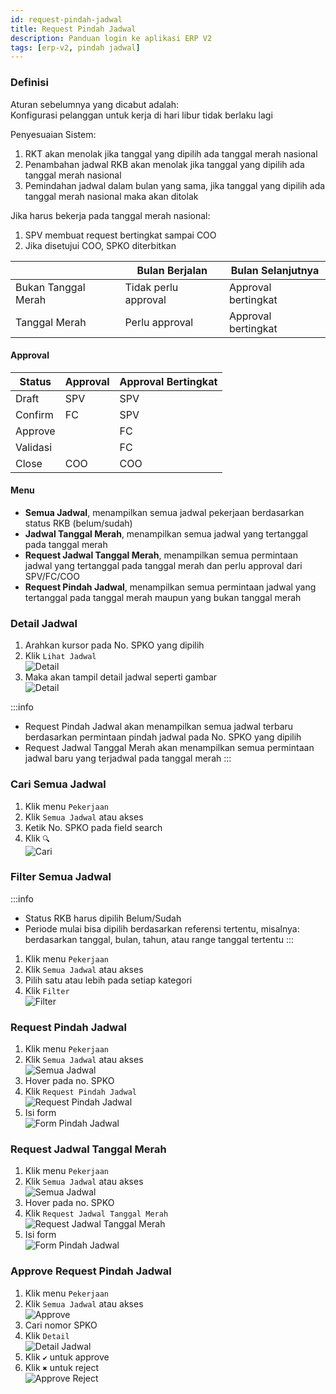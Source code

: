 ```yaml
---
id: request-pindah-jadwal
title: Request Pindah Jadwal
description: Panduan login ke aplikasi ERP V2
tags: [erp-v2, pindah jadwal]
---
```

### Definisi
Aturan sebelumnya yang dicabut adalah: <br/>
     Konfigurasi pelanggan untuk kerja di hari libur tidak berlaku lagi

Penyesuaian Sistem:
1. RKT akan menolak jika tanggal yang dipilih ada tanggal merah nasional
2. Penambahan jadwal RKB akan menolak jika tanggal yang dipilih ada tanggal merah nasional
3. Pemindahan jadwal dalam bulan yang sama, jika tanggal yang dipilih ada tanggal merah nasional maka akan ditolak

Jika harus bekerja pada tanggal merah nasional:
1. SPV membuat request bertingkat sampai COO
2. Jika disetujui COO, SPKO diterbitkan

|                     | Bulan Berjalan        | Bulan Selanjutnya   |
|---------------------|-----------------------|---------------------|
| Bukan Tanggal Merah | Tidak perlu approval  | Approval bertingkat |
| Tanggal Merah       | Perlu approval        | Approval bertingkat |

#### Approval
| Status   | Approval | Approval Bertingkat |
|----------|----------|---------------------|
| Draft    | SPV      | SPV                 |
| Confirm  | FC       | SPV                 |
| Approve  |          | FC                  |
| Validasi |          | FC                  |
| Close    | COO      | COO                 |

#### Menu
- <strong>Semua Jadwal</strong>, menampilkan semua jadwal pekerjaan berdasarkan status RKB (belum/sudah)
- <strong>Jadwal Tanggal Merah</strong>, menampilkan semua jadwal yang tertanggal pada tanggal merah
- <strong>Request Jadwal Tanggal Merah</strong>, menampilkan semua permintaan jadwal yang tertanggal pada tanggal merah dan perlu approval dari SPV/FC/COO
- <strong>Request Pindah Jadwal</strong>, menampilkan semua permintaan jadwal yang tertanggal pada tanggal merah maupun yang bukan tanggal merah

### Detail Jadwal
1. Arahkan kursor pada No. SPKO yang dipilih
2. Klik `Lihat Jadwal` <br/>
   ![Detail](../img/detail.png)
3. Maka akan tampil detail jadwal seperti gambar <br/>
   ![Detail](../img/detail-2.png)
   
:::info
- Request Pindah Jadwal akan menampilkan semua jadwal terbaru berdasarkan permintaan pindah jadwal pada No. SPKO yang dipilih
- Request Jadwal Tanggal Merah akan menampilkan semua permintaan  jadwal baru yang terjadwal pada tanggal merah
:::


### Cari Semua Jadwal
1. Klik menu `Pekerjaan`
2. Klik `Semua Jadwal` atau akses
3. Ketik No. SPKO pada field search
4. Klik `🔍`<br/>
   ![Cari](../img/cari.png)

### Filter Semua Jadwal
:::info
- Status RKB harus dipilih Belum/Sudah
- Periode mulai bisa dipilih berdasarkan referensi tertentu, misalnya: berdasarkan tanggal, bulan, tahun, atau range tanggal tertentu
:::
1. Klik menu `Pekerjaan`
2. Klik `Semua Jadwal` atau akses
3. Pilih satu atau lebih pada setiap kategori
4. Klik `Filter`<br/>
   ![Filter](../img/filter.png)

### Request Pindah Jadwal
1. Klik menu `Pekerjaan`
2. Klik `Semua Jadwal` atau akses <br/>
   ![Semua Jadwal](../img/semua-jadwal.png) 
3. Hover pada no. SPKO
4. Klik `Request Pindah Jadwal`<br/>
   ![Request Pindah Jadwal](../img/reqquest-pindah-jadwal.png) 
5. Isi form<br/>
   ![Form Pindah Jadwal](../img/form-pindah-jadwal.png) 

### Request Jadwal Tanggal Merah
1. Klik menu `Pekerjaan`
2. Klik `Semua Jadwal` atau akses <br/>
   ![Semua Jadwal](../img/semua-jadwal.png)
3. Hover pada no. SPKO
4. Klik `Request Jadwal Tanggal Merah`<br/>
   ![Request Jadwal Tanggal Merah](../img/tanggal-merah.png) 
5. Isi form<br/>
   ![Form Pindah Jadwal](../img/form-pindah-jadwal.png) 

### Approve Request Pindah Jadwal
1. Klik menu `Pekerjaan`
2. Klik `Semua Jadwal` atau akses <br/>
   ![Approve](../img/approve-request-pindah-jadwal.png)
3. Cari nomor SPKO
4. Klik `Detail` <br/>
   ![Detail Jadwal](../img/detail-jadwal.png)
5. Klik `✔` untuk approve
6. Klik `✖` untuk reject <br/>
   ![Approve Reject](../img/approve-reject.png)

